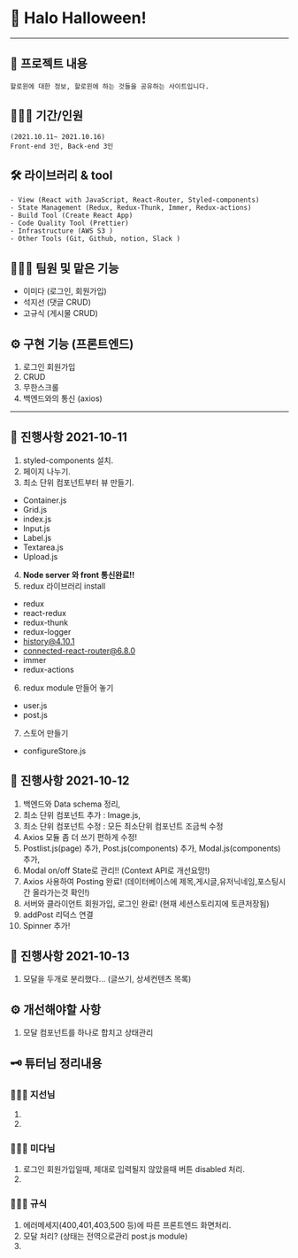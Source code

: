 # 👻 Halo Halloween!

---

## 📕 프로젝트 내용

```
할로윈에 대한 정보, 할로윈에 하는 것들을 공유하는 사이트입니다.
```

## 🧑🏼‍💻 기간/인원

```
(2021.10.11~ 2021.10.16)
Front-end 3인, Back-end 3인
```

## 🛠 라이브러리 & tool

```
- View (React with JavaScript, React-Router, Styled-components)
- State Management (Redux, Redux-Thunk, Immer, Redux-actions)
- Build Tool (Create React App)
- Code Quality Tool (Prettier)
- Infrastructure (AWS S3 )
- Other Tools (Git, Github, notion, Slack )
```

## 👩🏼‍💻 팀원 및 맡은 기능

- 이미다 (로그인, 회원가입)
- 석지선 (댓글 CRUD)
- 고규식 (게시물 CRUD)

## ⚙️ 구현 기능 (프론트엔드)

1. 로그인 회원가입
2. CRUD
3. 무한스크롤
4. 백엔드와의 통신 (axios)

---

## 📅 진행사항 2021-10-11

1. styled-components 설치.
2. 페이지 나누기.
3. 최소 단위 컴포넌트부터 뷰 만들기.

- Container.js
- Grid.js
- index.js
- Input.js
- Label.js
- Textarea.js
- Upload.js

4. **Node server 와 front 통신완료!!**
5. redux 라이브러리 install

- redux
- react-redux
- redux-thunk
- redux-logger
- history@4.10.1
- connected-react-router@6.8.0
- immer
- redux-actions

6. redux module 만들어 놓기

- user.js
- post.js

7. 스토어 만들기

- configureStore.js

## 📅 진행사항 2021-10-12

1. 백엔드와 Data schema 정리,
2. 최소 단위 컴포넌트 추가 : Image.js,
3. 최소 단위 컴포넌트 수정 : 모든 최소단위 컴포넌트 조금씩 수정
4. Axios 모듈 좀 더 쓰기 편하게 수정!
5. Postlist.js(page) 추가, Post.js(components) 추가, Modal.js(components) 추가,
6. Modal on/off State로 관리!! (Context API로 개선요망!)
7. Axios 사용하여 Posting 완료! (데이터베이스에 제목,게시글,유저닉네임,포스팅시간 올라가는것 확인!)
8. 서버와 클라이언트 회원가입, 로그인 완료! (현재 세션스토리지에 토큰저장됨)
9. addPost 리덕스 연결
10. Spinner 추가!

## 📅 진행사항 2021-10-13

1. 모달을 두개로 분리했다... (글쓰기, 상세컨텐츠 목록)

## ⚙️ 개선해야할 사항

1. 모달 컴포넌트를 하나로 합치고 상태관리

## 🗝 튜터님 정리내용

### 👩🏼‍💻 지선님

1.
2.

### 👩🏼‍💻 미다님

1. 로그인 회원가입일때, 제대로 입력될지 않았을때 버튼 disabled 처리.
2.

### 🧑🏼‍💻 규식

1. 에러메세지(400,401,403,500 등)에 따른 프론트엔드 화면처리.
2. 모달 처리? (상태는 전역으로관리 post.js module)
3.
